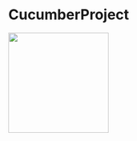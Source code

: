 # CucumberProject



<img align=beside width=200 src="https://github.com/SenaYcdl/SenaYcdl/blob/main/1ae31109ada4e770485565cac3b2bd36.gif" />
